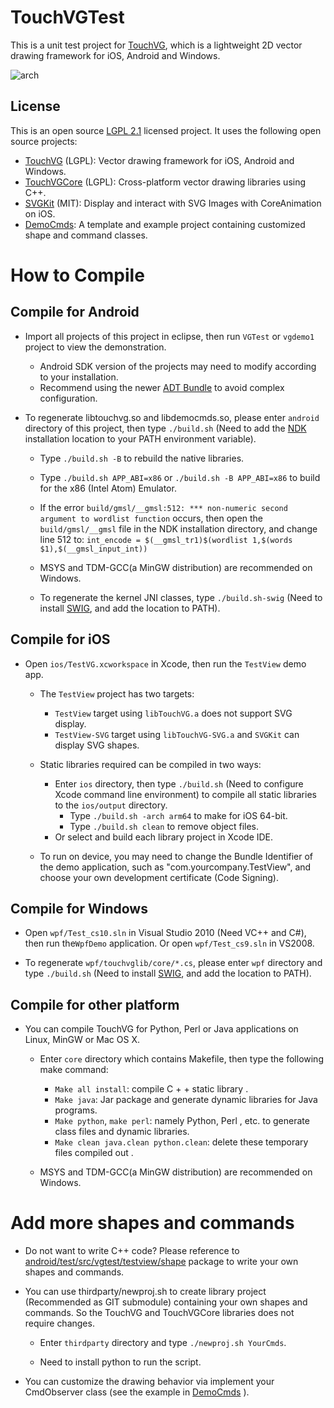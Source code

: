 # TouchVGTest

This is a unit test project for [TouchVG](https://github.com/touchvg/TouchVG), which is a lightweight 2D vector drawing framework for iOS, Android and Windows.

![arch](http://touchvg.github.io/images/arch.svg)

## License

This is an open source [LGPL 2.1](LICENSE.md) licensed project. It uses the following open source projects:

- [TouchVG](https://github.com/touchvg/TouchVG) (LGPL): Vector drawing framework for iOS, Android and Windows.
- [TouchVGCore](https://github.com/touchvg/TouchVGCore) (LGPL): Cross-platform vector drawing libraries using C++.
- [SVGKit](https://github.com/SVGKit/SVGKit) (MIT): Display and interact with SVG Images with CoreAnimation on iOS.
- [DemoCmds](https://github.com/touchvg/DemoCmds): A template and example project containing customized shape and command classes.

# How to Compile

## Compile for Android

- Import all projects of this project in eclipse, then run `VGTest` or `vgdemo1` project to view the demonstration.

  - Android SDK version of the projects may need to modify according to your installation.
  - Recommend using the newer [ADT Bundle](http://developer.android.com/sdk/index.html) to avoid complex configuration.

-  To regenerate libtouchvg.so and libdemocmds.so, please enter `android` directory of this project, then type `./build.sh`
(Need to add the [NDK](http://developer.android.com/tools/sdk/ndk/index.html) installation location to your PATH environment variable).

   - Type `./build.sh -B` to rebuild the native libraries.
   
   - Type `./build.sh APP_ABI=x86` or `./build.sh -B APP_ABI=x86` to build for the x86 (Intel Atom) Emulator.

   - If the error `build/gmsl/__gmsl:512: *** non-numeric second argument to wordlist function` occurs, then open the `build/gmsl/__gmsl` file in the NDK installation directory, and change line 512 to:
     `int_encode = $(__gmsl_tr1)$(wordlist 1,$(words $1),$(__gmsl_input_int))`

   - MSYS and TDM-GCC(a MinGW distribution) are recommended on Windows.

   - To regenerate the kernel JNI classes, type `./build.sh-swig`
(Need to install [SWIG](http://sourceforge.net/projects/swig/files/), and add the location to PATH).

## Compile for iOS

-  Open `ios/TestVG.xcworkspace` in Xcode, then run the `TestView` demo app.

   - The `TestView` project has two targets:
   
     - `TestView` target using `libTouchVG.a` does not support SVG display.
     - `TestView-SVG` target using `libTouchVG-SVG.a` and `SVGKit` can display SVG shapes.

   - Static libraries required can be compiled in two ways:
   
        - Enter `ios` directory, then type `./build.sh` (Need to configure Xcode command line environment) to compile all static libraries to the `ios/output` directory.
          - Type `./build.sh -arch arm64` to make for iOS 64-bit.
          - Type `./build.sh clean` to remove object files.
        - Or select and build each library project in Xcode IDE.

   - To run on device, you may need to change the Bundle Identifier of the demo application, such as "com.yourcompany.TestView", and choose your own development certificate (Code Signing).

## Compile for Windows

- Open `wpf/Test_cs10.sln` in Visual Studio 2010 (Need VC++ and C#), then run the`WpfDemo` application. Or open `wpf/Test_cs9.sln` in VS2008.

- To regenerate `wpf/touchvglib/core/*.cs`, please enter `wpf` directory and type `./build.sh`
(Need to install [SWIG](http://sourceforge.net/projects/swig/files/), and add the location to PATH).

## Compile for other platform

- You can compile TouchVG for Python, Perl or Java applications on Linux, MinGW or Mac OS X.

  - Enter `core` directory which contains Makefile, then type the following make command:

     - `Make all install`: compile C + + static library .
     - `Make java`: Jar package and generate dynamic libraries for Java programs.
     - `Make python`, `make perl`: namely Python, Perl , etc. to generate class files and dynamic libraries.
     - `Make clean java.clean python.clean`: delete these temporary files compiled out .

   - MSYS and TDM-GCC(a MinGW distribution) are recommended on Windows.
 
# Add more shapes and commands

- Do not want to write C++ code? Please reference to [android/test/src/vgtest/testview/shape](android/test/src/vgtest/testview/shape) package to write your own shapes and commands.

- You can use thirdparty/newproj.sh to create library project (Recommended as GIT submodule) containing your own shapes and commands. So the TouchVG and TouchVGCore libraries does not require changes.

  - Enter `thirdparty` directory and type `./newproj.sh YourCmds`.
    
  - Need to install python to run the script.
 
- You can customize the drawing behavior via implement your CmdObserver class (see the example in [DemoCmds](https://github.com/touchvg/DemoCmds) ).
